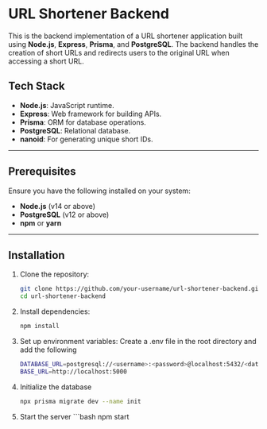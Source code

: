# URL Shortener Backend

This is the backend implementation of a URL shortener application built using **Node.js**, **Express**, **Prisma**, and **PostgreSQL**. The backend handles the creation of short URLs and redirects users to the original URL when accessing a short URL.



## Tech Stack

- **Node.js**: JavaScript runtime.
- **Express**: Web framework for building APIs.
- **Prisma**: ORM for database operations.
- **PostgreSQL**: Relational database.
- **nanoid**: For generating unique short IDs.

---

## Prerequisites

Ensure you have the following installed on your system:

- **Node.js** (v14 or above)
- **PostgreSQL** (v12 or above)
- **npm** or **yarn**

---

## Installation

1. Clone the repository:
   ```bash
   git clone https://github.com/your-username/url-shortener-backend.git
   cd url-shortener-backend

2. Install dependencies:
    ```bash
    npm install

3. Set up environment variables: Create a .env file in the root directory and add the following
    ```bash
    DATABASE_URL=postgresql://<username>:<password>@localhost:5432/<database_name>
    BASE_URL=http://localhost:5000

4. Initialize the database
    ```bash
    npx prisma migrate dev --name init

5.  Start the server
        ```bash
        npm start


